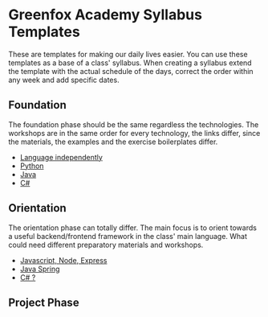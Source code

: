 # Greenfox Academy Syllabus Templates
These are templates for making our daily lives easier. You can use these templates as a base of a class' syllabus. When creating a syllabus extend the template with the actual schedule of the days, correct the order within any week and add specific dates.

## Foundation
The foundation phase should be the same regardless the technologies. The workshops are in the same order for every technology, the links differ, since the materials, the examples and the exercise boilerplates differ.
- [Language independently](foundation/README.md)
- [Python](foundation/python.md)
- [Java](foundation/java.md)
- [C#](foundation/cs.md)

## Orientation
The orientation phase can totally differ. The main focus is to orient towards a useful backend/frontend framework in the class' main language. What could need different preparatory materials and workshops.
- [Javascript, Node, Express](orientation/js-node.md)
- [Java Spring](orientation/java-spring.md)
- [C# ?](orientation/#)

## Project Phase